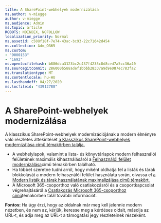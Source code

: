 ```yaml
---
title: A SharePoint-webhelyek modernizálása
ms.author: v-miegge
author: v-miegge
ms.audience: Admin
ms.topic: article
ROBOTS: NOINDEX, NOFOLLOW
localization_priority: Normal
ms.assetid: c508f18f-7e74-43ac-bc93-22c71642d454
ms.collection: Adm_O365
ms.custom:
- "9000153"
- "1692"
ms.openlocfilehash: b886dca3123bc2c437f4235c8d8ced7a5cc36a40
ms.sourcegitcommit: 286000b588adef1bbbb28337a9d9e087ec783fa2
ms.translationtype: MT
ms.contentlocale: hu-HU
ms.lasthandoff: 04/27/2020
ms.locfileid: "43912788"
---
```

# <a name="modernize-your-sharepoint-sites"></a>A SharePoint-webhelyek modernizálása

A klasszikus SharePoint-webhelyek modernizációjának a modern élményre való részletes áttekintését [a Klasszikus SharePoint-webhelyek modernizálása című témakörben találja.](https://docs.microsoft.com/sharepoint/dev/transform/modernize-classic-sites)

* A webhelylapok, valamint a lista- és könyvtárlapok modern felhasználói felületének maximális kihasználásáról a [Felhasználói felület modernizálása](https://docs.microsoft.com/sharepoint/dev/transform/modernize-userinterface)című témakörben található.
* Ha többet szeretne tudni arról, hogy miként oldhatja fel a listák és tárak blokkolását a modern felhasználói felület használata során, olvassa el [a Modern listák és tárak használatának maximalizálása című témakört.](https://docs.microsoft.com/sharepoint/dev/transform/modernize-userinterface-lists-and-libraries)
* A Microsoft 365-csoporthoz való csatlakozásról és a csoportkapcsolat végrehajtásáról a [Csatlakozás Microsoft 365-csoporthoz című](https://docs.microsoft.com/sharepoint/dev/transform/modernize-connect-to-office365-group)témakörben talál további információt.

**Fontos:** Ha úgy érzi, hogy az oldalnak már meg kell jelennie modern nézetben, és nem az, kérjük, keresse meg a kérdéses oldalt, másolja az URL-t, és adja meg az URL-t a támogatási jegy részleteinek részeként.
